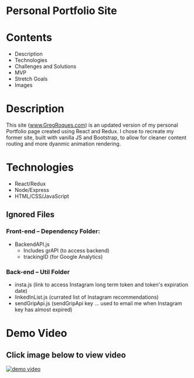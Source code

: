 # Personal Portfolio Site

# Contents

* Description
* Technologies
* Challenges and Solutions
* MVP
* Stretch Goals
* Images

# Description
This site (www.GregRoques.com) is an updated version of my personal Portfolio page created using React and Redux. I chose to recreate my former site, built with vanilla JS and Bootstrap, to allow for cleaner content routing and more dyanmic animation rendering.

# Technologies
- React/Redux
- Node/Express
- HTML/CSS/JavaScript

## Ignored Files
### Front-end – Dependency Folder:
- BackendAPI.js
    - Includes grAPI (to access backend)
    - trackingID (for Google Analytics)

### Back-end – Util Folder
- insta.js (link to access Instagram long term token and token's expiration date)
- linkedInList.js (currated list of Instagram recommendations)
- sendGripApi.js (sendGripApi key ... used to email me when Instagram key has almost expired)



# Demo Video
## Click image below to view video

[![demo video](./readMeImages/readMe_main.png)](https://youtu.be/YhksUFOM09Q)

  
